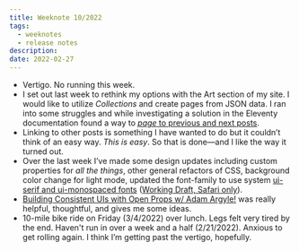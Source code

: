 ```yaml
---
title: Weeknote 10/2022
tags:
  - weeknotes
  - release notes
description: 
date: 2022-02-27
---
```

- Vertigo. No running this week.
- I set out last week to rethink my options with the Art section of my site. I would like to utilize _Collections_ and create pages from JSON data. I ran into some struggles and while investigating a solution in the Eleventy documentation found a way to [_page_ to  previous and next posts](https://www.11ty.dev/docs/filters/collection-items/). 
- Linking to other posts is something I have wanted to do but it couldn’t think of an easy way. _This is easy_. So that is done—and I like the way it turned out. 
- Over the last week I’ve made some design updates including custom properties for _all the things_, other general refactors of CSS, background color change for light mode, updated the font-family to use system [ui-serif and ui-monospaced fonts](https://drafts.csswg.org/css-fonts-4/#ui-serif-def) ([Working Draft, Safari only](https://caniuse.com/extended-system-fonts)).
- [Building Consistent UIs with Open Props w/ Adam Argyle!](https://www.youtube.com/watch?v=O53MwmolKP4) was really helpful, thoughtful, and gives me some ideas. 
- 10-mile bike ride on Friday (3/4/2022) over lunch. Legs felt very tired by the end. Haven't run in over a week and a half (2/21/2022). Anxious to get rolling again. I think I’m getting past the vertigo, hopefully. 
